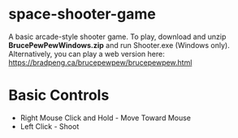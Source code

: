 # space-shooter-game
A basic arcade-style shooter game. 
To play, download and unzip **BrucePewPewWindows.zip** and run Shooter.exe (Windows only).
Alternatively, you can play a web version here: https://bradpeng.ca/brucepewpew/brucepewpew.html

# Basic Controls
- Right Mouse Click and Hold - Move Toward Mouse
- Left Click - Shoot